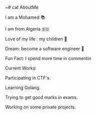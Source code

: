 ~# cat AboutMe


I am a Mohamed 📚

I am from Algeria 🇧🇩

Love of my life : my children 🛌

Dream: become a software engineer 💸

Fun Fact: I spend more time in commentin
<!---
boudendeneM/boudendeneM is a ✨ special ✨ repository because its `README.md` (this file) appears on your GitHub profile.
You can click the Preview link to take a look at your changes.
--->


Current Works:

Participating in CTF's.

Learning Golang.

Trying to get good marks in exams.

Working on some private projects.
